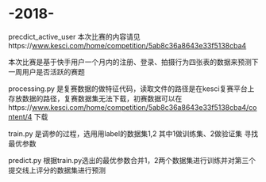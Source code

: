 # -2018-
precdict_active_user
本次比赛的内容请见https://www.kesci.com/home/competition/5ab8c36a8643e33f5138cba4

本次比赛是基于快手用户一个月内的注册、登录、拍摄行为四张表的数据来预测下一周用户是否活跃的赛题

processing.py 是复赛数据的做特征代码，读取文件的路径是在kesci复赛平台上存放数据的路径，复赛数据集无法下载，初赛数据可以在https://www.kesci.com/home/competition/5ab8c36a8643e33f5138cba4/content/4 下载

train.py 是调参的过程，选用用label的数据集1,2  其中1做训练集、2做验证集  寻找最优参数

predict.py 根据train.py选出的最优参数合并1，2两个数据集进行训练并对第三个提交线上评分的数据集进行预测
